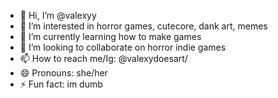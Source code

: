 - 👋 Hi, I’m @valexyy
- 👀 I’m interested in horror games, cutecore, dank art, memes 
- 🌱 I’m currently learning how to make games  
- 💞️ I’m looking to collaborate on horror indie games 
- 📫 How to reach me/Ig: @valexydoesart/
- 😄 Pronouns: she/her 
- ⚡ Fun fact: im dumb

<!---
valexyy/valexyy is a ✨ special ✨ repository because its `README.md` (this file) appears on your GitHub profile.
You can click the Preview link to take a look at your changes.
--->
